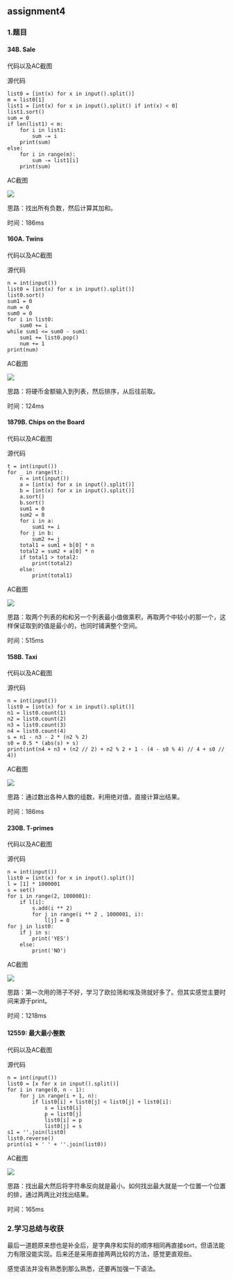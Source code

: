 ## assignment4

### 1.题目

#### 34B. Sale

代码以及AC截图

源代码

```
list0 = [int(x) for x in input().split()]
m = list0[1]
list1 = [int(x) for x in input().split() if int(x) < 0]
list1.sort()
sum = 0
if len(list1) < m:
    for i in list1:
        sum -= i
    print(sum)
else:
    for i in range(m):
        sum -= list1[i]
    print(sum)
```

AC截图

![](https://raw.githubusercontent.com/CPHO-Inventor/2024JG/main/image/202410181340359.png)

思路：找出所有负数，然后计算其加和。

时间：186ms

#### 160A. Twins

代码以及AC截图

源代码

```
n = int(input())
list0 = [int(x) for x in input().split()]
list0.sort()
sum1 = 0
num = 0
sum0 = 0
for i in list0:
    sum0 += i
while sum1 <= sum0 - sum1:
    sum1 += list0.pop()
    num += 1
print(num)
```

AC截图

![](https://raw.githubusercontent.com/CPHO-Inventor/2024JG/main/image/202410181343593.png)

思路：将硬币金额输入到列表，然后排序，从后往前取。

时间：124ms

#### 1879B. Chips on the Board

代码以及AC截图

源代码

```
t = int(input())
for _ in range(t):
    n = int(input())
    a = [int(x) for x in input().split()]
    b = [int(x) for x in input().split()]
    a.sort()
    b.sort()
    sum1 = 0
    sum2 = 0
    for i in a:
        sum1 += i
    for j in b:
        sum2 += j
    total1 = sum1 + b[0] * n
    total2 = sum2 + a[0] * n
    if total1 > total2:
        print(total2)
    else:
        print(total1)
```

AC截图

![](https://raw.githubusercontent.com/CPHO-Inventor/2024JG/main/image/202410181347517.png)

思路：取两个列表的和和另一个列表最小值做乘积，再取两个中较小的那一个，这样保证取到的值是最小的，也同时铺满整个空间。

时间：515ms

#### 158B. Taxi

代码以及AC截图

源代码

```
n = int(input())
list0 = [int(x) for x in input().split()]
n1 = list0.count(1)
n2 = list0.count(2)
n3 = list0.count(3)
n4 = list0.count(4)
s = n1 - n3 - 2 * (n2 % 2)
s0 = 0.5 * (abs(s) + s)
print(int(n4 + n3 + (n2 // 2) + n2 % 2 + 1 - (4 - s0 % 4) // 4 + s0 // 4))
```

AC截图

![](https://raw.githubusercontent.com/CPHO-Inventor/2024JG/main/image/202410181351785.png)

思路：通过数出各种人数的组数，利用绝对值，直接计算出结果。

时间：186ms

#### 230B. T-primes

代码以及AC截图

源代码

```
n = int(input())
list0 = [int(x) for x in input().split()]
l = [1] * 1000001
s = set()
for i in range(2, 1000001):
    if l[i]:
        s.add(i ** 2)
        for j in range(i ** 2 , 1000001, i):
            l[j] = 0
for j in list0:
    if j in s:
        print('YES')
    else:
        print('NO')
```

AC截图

![](https://raw.githubusercontent.com/CPHO-Inventor/2024JG/main/image/202410181355110.png)

思路：第一次用的筛子不好，学习了欧拉筛和埃及筛就好多了。但其实感觉主要时间来源于print。

时间：1218ms

#### 12559: 最大最小整数

代码以及AC截图

源代码

```
n = int(input())
list0 = [x for x in input().split()]
for i in range(0, n - 1):
    for j in range(i + 1, n):
        if list0[i] + list0[j] < list0[j] + list0[i]:
            s = list0[i]
            p = list0[j]
            list0[i] = p
            list0[j] = s
s1 = ''.join(list0)
list0.reverse()
print(s1 + ' ' + ''.join(list0))
```

AC截图

![](https://raw.githubusercontent.com/CPHO-Inventor/2024JG/main/image/202410181429706.png)

思路：找出最大然后将字符串反向就是最小。如何找出最大就是一个位置一个位置的排，通过两两比对找出结果。

时间：165ms

### 2.学习总结与收获

最后一道题原来想也是补全后，是字典序和实际的顺序相同再直接sort，但语法能力有限没能实现。后来还是采用直接两两比较的方法，感觉更直观些。

感觉语法并没有熟悉到那么熟悉，还要再加强一下语法。